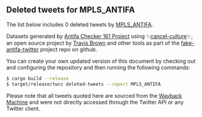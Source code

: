 ## Deleted tweets for MPLS_ANTIFA

The list below includes 0 deleted tweets by
[MPLS_ANTIFA](https://twitter.com/MPLS_ANTIFA).



Datasets generated by [Antifa Checker 161 Project](https://twitter.com/antifacheck161) using ✨[cancel-culture](https://github.com/travisbrown/cancel-culture)✨, an open source project by 
[Travis Brown](https://twitter.com/travisbrown) and other tools as part of the 
[fake-antifa-twitter](https://github.com/antifacheck161/fake-antifa-twitter) project repo on github.

You can create your own updated version of this document by checking out and configuring the
repository and then running the following commands:

```bash
$ cargo build --release
$ target/release/twcc deleted-tweets --report MPLS_ANTIFA
```

Please note that all tweets quoted here are sourced from the
[Wayback Machine](https://web.archive.org) and were not directly accessed through the Twitter API or
any Twitter client.

